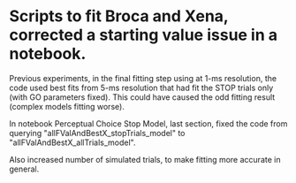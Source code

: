 Scripts to fit Broca and Xena, corrected a starting value issue in a notebook.
========================

Previous experiments, in the final fitting step using at 1-ms resolution, the code used best fits from 5-ms resolution that had fit the STOP trials only (with GO parameters fixed).
This could have caused the odd fitting result (complex models fitting worse).

In notebook Perceptual Choice Stop Model, last section, fixed the code from querying "allFValAndBestX_stopTrials_model" to "allFValAndBestX_allTrials_model".

Also increased number of simulated trials, to make fitting more accurate in general.